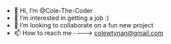 - 👋 Hi, I’m @Cole-The-Coder
- 👀 I’m interested in getting a job :)
- 💞️ I’m looking to collaborate on a fun new project
- 📫 How to reach me ----> colewtynan@gmail.com

<!---
Cole-The-Coder/Cole-The-Coder is a ✨ special ✨ repository because its `README.md` (this file) appears on your GitHub profile.
You can click the Preview link to take a look at your changes.
--->
